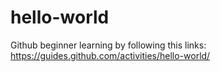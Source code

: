 # hello-world
Github beginner learning by following this links: https://guides.github.com/activities/hello-world/
